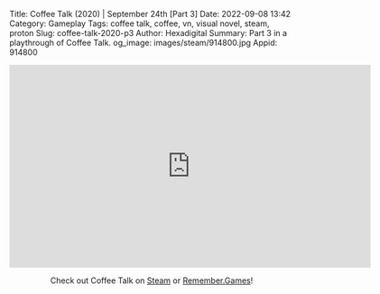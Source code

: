 Title: Coffee Talk (2020) | September 24th [Part 3]
Date: 2022-09-08 13:42
Category: Gameplay
Tags: coffee talk, coffee, vn, visual novel, steam, proton
Slug: coffee-talk-2020-p3
Author: Hexadigital
Summary: Part 3 in a playthrough of Coffee Talk.
og_image: images/steam/914800.jpg
Appid: 914800

<center><iframe src="https://www.youtube.com/embed/JpSY2etXO9Q?feature=oembed" allow="accelerometer; autoplay; encrypted-media; gyroscope; picture-in-picture" width="640" height="360" frameborder="0"></iframe>

Check out Coffee Talk on [Steam](https://store.steampowered.com/app/914800/?curator_clanid=34633900) or [Remember.Games](https://remember.games/game/718/)!</center>